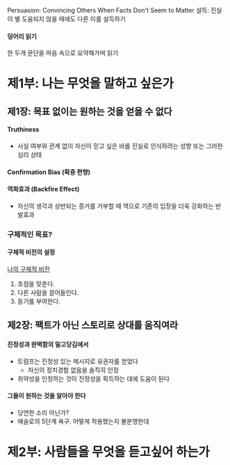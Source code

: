 Persuasion: Convincing Others When Facts Don't Seem to Matter
설득: 진실이 별 도움되지 않을 때에도 다른 이를 설득하기

#### 덩어리 읽기

한 두개 문단을 마음 속으로 요약해가며 읽기

# 제1부: 나는 무엇을 말하고 싶은가

## 제1장: 목표 없이는 원하는 것을 얻을 수 없다

#### Truthiness

- 사실 여부와 관계 없이 자신이 믿고 싶은 바를 진실로 인식하려는 성향 또는 그러한 심리 상태

#### Confirmation Bias (확증 편향)

#### 역화효과 (Backfire Effect)

- 자신의 생각과 상반되는 증거를 거부할 때 역으로 기존의 입장을 더욱 강화하는 반발효과

### 구체적인 목표?

#### 구체적 비전의 설정

[나의 구체적 비전](나의%20구체적%20비전.md)

1. 초점을 맞춘다.
2. 다른 사람을 끌어들인다.
3. 동기를 부여한다.

## 제2장: 팩트가 아닌 스토리로 상대를 움직여라

#### 진정성과 완벽함의 밀고당김에서

- 트럼프는 진정성 있는 메시지로 유권자를 얻었다
	- 자신의 정치경험 없음을 솔직히 인정
- 취약성을 인정하는 것이 진정성을 획득하는 데에 도움이 된다

#### 그들이 원하는 것을 알아야 한다

- 당연한 소리 아닌가?
- 매슬로의 5단계 욕구. 어떻게 적용했는지 불분명한데

# 제2부: 사람들을 무엇을 듣고싶어 하는가

